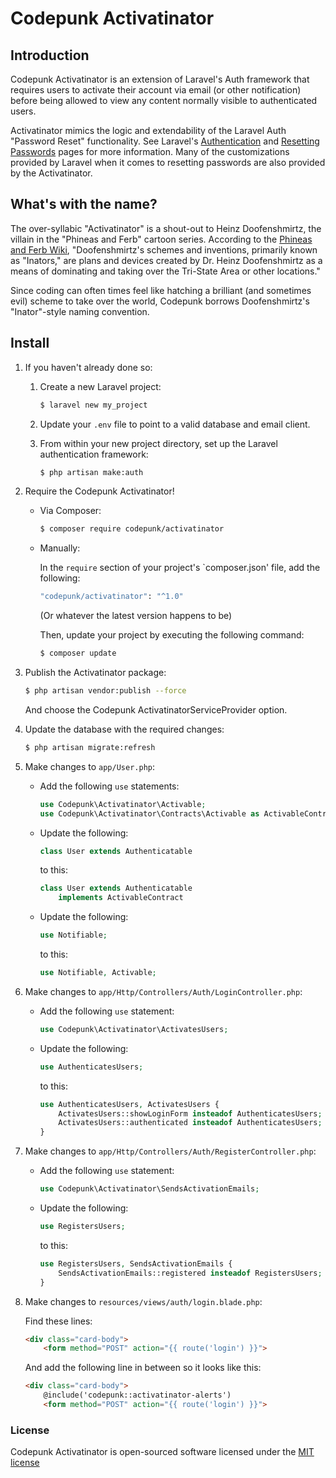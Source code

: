# Codepunk Activatinator

## Introduction

Codepunk Activatinator is an extension of Laravel's Auth framework that 
requires users to activate their account via email (or other notification) before 
being allowed to view any content normally visible to authenticated users.

Activatinator mimics the logic and extendability of the Laravel Auth "Password Reset"
functionality. See Laravel's [Authentication](https://laravel.com/docs/authentication) 
and [Resetting Passwords](https://laravel.com/docs/passwords) pages for more information.
Many of the customizations provided by Laravel when it comes to resetting passwords 
are also provided by the Activatinator.

## What's with the name?

The over-syllabic "Activatinator" is a shout-out to Heinz Doofenshmirtz, the villain
in the "Phineas and Ferb" cartoon series. According to the 
[Phineas and Ferb Wiki](http://phineasandferb.wikia.com/wiki/List_of_Doofenshmirtz%27s_schemes_and_inventions), 
"Doofenshmirtz's schemes and inventions, primarily known as "Inators," are plans and 
devices created by Dr. Heinz Doofenshmirtz as a means of dominating and taking over 
the Tri-State Area or other locations."

Since coding can often times feel like hatching a brilliant (and sometimes evil) 
scheme to take over the world, Codepunk borrows Doofenshmirtz's "Inator"-style naming 
convention.

## Install

1. If you haven't already done so:
   
   1. Create a new Laravel project:

      ```bash
      $ laravel new my_project
      ```

   2. Update your `.env` file to point to a valid database and email client.

   3. From within your new project directory, set up the Laravel authentication framework:

      ```bash
      $ php artisan make:auth
      ``` 

2. Require the Codepunk Activatinator!

   * Via Composer:

     ```bash
     $ composer require codepunk/activatinator
     ```
   
   * Manually:
     
     In the `require` section of your project's `composer.json' file, add the following:
     
     ```bash
     "codepunk/activatinator": "^1.0"
     ```
     
     (Or whatever the latest version happens to be)
     
     Then, update your project by executing the following command:
     
     ```bash
     $ composer update
     ```
     
3. Publish the Activatinator package:
   
   ```bash
   $ php artisan vendor:publish --force
   ```
   
   And choose the Codepunk ActivatinatorServiceProvider option.

4. Update the database with the required changes:
   
   ```bash
   $ php artisan migrate:refresh
   ```
5. Make changes to `app/User.php`:
   
   * Add the following `use` statements:
   
     ```php
     use Codepunk\Activatinator\Activable;
     use Codepunk\Activatinator\Contracts\Activable as ActivableContract;
     ```
   
   * Update the following:
     
     ```php
     class User extends Authenticatable
     ```
     
     to this:
     
     ```php
     class User extends Authenticatable
         implements ActivableContract
     ```
   
   * Update the following:
        
     ```php
     use Notifiable;
     ```
     
     to this:
     
     ```php
     use Notifiable, Activable;
     ```

6. Make changes to `app/Http/Controllers/Auth/LoginController.php`:
   
   * Add the following `use` statement:
     
     ```php
     use Codepunk\Activatinator\ActivatesUsers;
     ```
     
   * Update the following:
     
     ```php
     use AuthenticatesUsers;
     ```
     
     to this:
     
     ```php
     use AuthenticatesUsers, ActivatesUsers {
         ActivatesUsers::showLoginForm insteadof AuthenticatesUsers;
         ActivatesUsers::authenticated insteadof AuthenticatesUsers;
     }
     ```

6. Make changes to `app/Http/Controllers/Auth/RegisterController.php`:
   
   * Add the following `use` statement:
     
     ```php
     use Codepunk\Activatinator\SendsActivationEmails;
     ```
     
   * Update the following:
     
     ```php
     use RegistersUsers;
     ```
     
     to this:
     
     ```php
     use RegistersUsers, SendsActivationEmails {
         SendsActivationEmails::registered insteadof RegistersUsers;
     }
     ```

6. Make changes to `resources/views/auth/login.blade.php`:
   
   Find these lines:
   
   ```html
   <div class="card-body">
       <form method="POST" action="{{ route('login') }}">
   ```
   
   And add the following line in between so it looks like this:

   ```html
   <div class="card-body">
       @include('codepunk::activatinator-alerts')
       <form method="POST" action="{{ route('login') }}">
   ```

### License

Codepunk Activatinator is open-sourced software licensed under the 
[MIT license](http://opensource.org/licenses/MIT)
